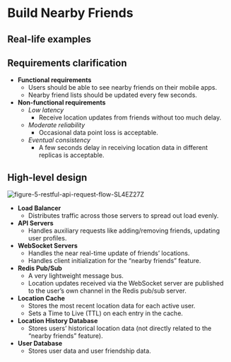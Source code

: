 # Build Nearby Friends

## Real-life examples

## Requirements clarification
- **Functional requirements**
   - Users should be able to see nearby friends on their mobile apps.
   - Nearby friend lists should be updated every few seconds.
- **Non-functional requirements**
   - *Low latency*
      - Receive location updates from friends without too much delay.
   - *Moderate reliability*
      - Occasional data point loss is acceptable.
   - *Eventual consistency*
      - A few seconds delay in receiving location data in different replicas is acceptable.

## High-level design

![figure-5-restful-api-request-flow-SL4EZ27Z](https://github.com/wuyichen24/system-design-interview/assets/8989447/859eed81-4511-4221-b3ee-37b43cce2c4e)

- **Load Balancer**
   - Distributes traffic across those servers to spread out load evenly.
- **API Servers**
   - Handles auxiliary requests like adding/removing friends, updating user profiles.
- **WebSocket Servers**
   - Handles the near real-time update of friends’ locations.
   - Handles client initialization for the “nearby friends” feature.
- **Redis Pub/Sub**
   - A very lightweight message bus.
   - Location updates received via the WebSocket server are published to the user’s own channel in the Redis pub/sub server.
- **Location Cache**
   - Stores the most recent location data for each active user.
   - Sets a Time to Live (TTL) on each entry in the cache.
- **Location History Database**
   - Stores users’ historical location data (not directly related to the “nearby friends” feature).   
- **User Database**
   - Stores user data and user friendship data.
